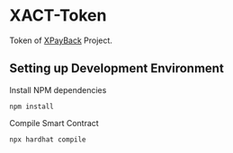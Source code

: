# XACT-Token
Token of [XPayBack](https://xpayback.com/) Project.

## Setting up Development Environment

Install NPM dependencies
```shell
npm install
```

Compile Smart Contract
```shell
npx hardhat compile
```

